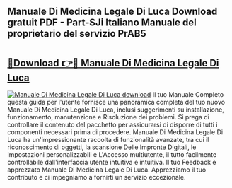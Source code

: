 ## Manuale Di Medicina Legale Di Luca Download gratuit PDF - Part-SJi Italiano Manuale del proprietario del servizio PrAB5

# <h2><a href="http://dfgjzf6.blite.top/?on=Manuale+Di+Medicina+Legale+Di+Luca">🔗Download 👉🔴 Manuale Di Medicina Legale Di Luca</a></h2>

[![Manuale Di Medicina Legale Di Luca download](https://i.imgur.com/lujVjoI.png)](http://dfgjzf6.blite.top/?on=Manuale+Di+Medicina+Legale+Di+Luca)
Il tuo Manuale Completo questa guida per l'utente fornisce una panoramica completa del tuo nuovo Manuale Di Medicina Legale Di Luca, inclusi suggerimenti su installazione, funzionamento, manutenzione e Risoluzione dei problemi. Si prega di controllare il contenuto del pacchetto per assicurarsi di disporre di tutti i componenti necessari prima di procedere. Manuale Di Medicina Legale Di Luca ha un'impressionante raccolta di funzionalità avanzate, tra cui il riconoscimento di oggetti, la scansione Delle Impronte Digitali, le impostazioni personalizzabili e L'Accesso multiutente, il tutto facilmente controllabile dall'interfaccia utente intuitiva e intuitiva. Il tuo Feedback è apprezzato Manuale Di Medicina Legale Di Luca. Apprezziamo il tuo contributo e ci impegniamo a fornirti un servizio eccezionale.
